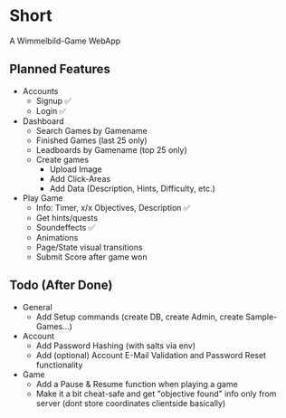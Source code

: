 # Short
A Wimmelbild-Game WebApp
## Planned Features
- Accounts
   - Signup ✅
   - Login ✅
- Dashboard
   - Search Games by Gamename
   - Finished Games (last 25 only)
   - Leadboards by Gamename (top 25 only)
   - Create games
      - Upload Image
      - Add Click-Areas
      - Add Data (Description, Hints, Difficulty, etc.)
- Play Game
   - Info: Timer, x/x Objectives, Description ✅
   - Get hints/quests
   - Soundeffects ✅
   - Animations
   - Page/State visual transitions
   - Submit Score after game won
## Todo (After Done)
- General
   - Add Setup commands (create DB, create Admin, create Sample-Games...)
- Account
   - Add Password Hashing (with salts via env)
   - Add (optional) Account E-Mail Validation and Password Reset functionality
- Game
   - Add a Pause & Resume function when playing a game
   - Make it a bit cheat-safe and get "objective found" info only from server (dont store coordinates clientside basically)